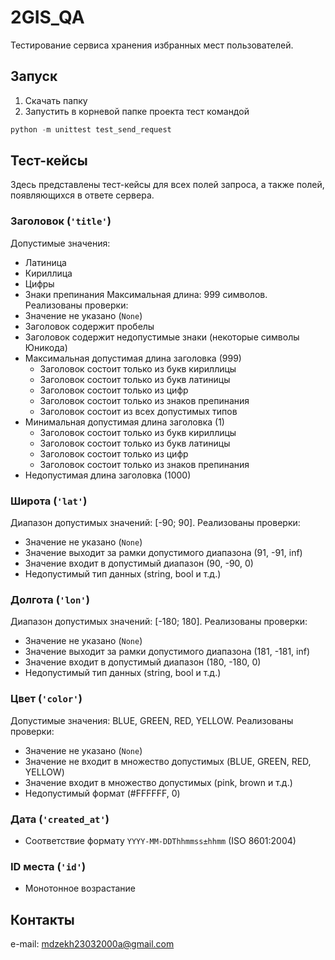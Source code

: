 # 2GIS_QA
Тестирование сервиса хранения избранных мест пользователей.

## Запуск
1. Скачать папку
2. Запустить в корневой папке проекта тест командой
```PowerShell
python -m unittest test_send_request
```

## Тест-кейсы
Здесь представлены тест-кейсы для всех полей запроса, а также полей, появляющихся в ответе сервера.

### Заголовок (`'title'`)
Допустимые значения:
* Латиница
* Кириллица
* Цифры
* Знаки препинания
Максимальная длина: 999 символов.
Реализованы проверки:
* Значение не указано (`None`)
* Заголовок содержит пробелы 
* Заголовок содержит недопустимые знаки (некоторые символы Юникода)
* Максимальная допустимая длина заголовка (999)
  * Заголовок состоит только из букв кириллицы
  * Заголовок состоит только из букв латиницы
  * Заголовок состоит только из цифр
  * Заголовок состоит только из знаков препинания
  * Заголовок состоит из всех допустимых типов 
* Минимальная допустимая длина заголовка (1)
  * Заголовок состоит только из букв кириллицы
  * Заголовок состоит только из букв латиницы
  * Заголовок состоит только из цифр
  * Заголовок состоит только из знаков препинания
* Недопустимая длина заголовка (1000)

### Широта (`'lat'`)
Диапазон допустимых значений: [-90; 90]. Реализованы проверки:
* Значение не указано (`None`)
* Значение выходит за рамки допустимого диапазона (91, -91, inf)
* Значение входит в допустимый диапазон (90, -90, 0)
* Недопустимый тип данных (string, bool и т.д.)

### Долгота (`'lon'`)
Диапазон допустимых значений: [-180; 180]. Реализованы проверки:
* Значение не указано (`None`)
* Значение выходит за рамки допустимого диапазона (181, -181, inf)
* Значение входит в допустимый диапазон (180, -180, 0)
* Недопустимый тип данных (string, bool и т.д.)

### Цвет (`'color'`)
Допустимые значения: BLUE, GREEN, RED, YELLOW. Реализованы проверки:
* Значение не указано (`None`)
* Значение не входит в множество допустимых (BLUE, GREEN, RED, YELLOW)
* Значение входит в множество допустимых (pink, brown и т.д.)
* Недопустимый формат (#FFFFFF, 0)

### Дата (`'created_at'`)
* Соответствие формату `YYYY-MM-DDThhmmss±hhmm` (ISO 8601:2004)

### ID места (`'id'`)
* Монотонное возрастание

## Контакты
e-mail: mdzekh23032000a@gmail.com